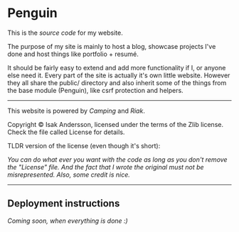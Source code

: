 Penguin
=======

This is the *source code* for my website.

The purpose of my site is mainly to host a blog, showcase projects I've done
and host things like portfolio + resumé.

It should be fairly easy to extend and add more functionality if I, or anyone
else need it. Every part of the site is actually it's own little website.
However they all share the public/ directory and also inherit some of the things
from the base module (Penguin), like csrf protection and helpers.

--------------------------------------------------------------------------------

This website is powered by *Camping* and *Riak*.

Copyright &copy; Isak Andersson, licensed under the terms of the Zlib license. 
Check the file called License for details.

TLDR version of the license (even though it's short):

*You can do what ever you want with the code as long as you don't remove the
"License" file. And the fact that I wrote the original must not be misrepresented.
Also, some credit is nice.*

-------------------------------------------------------------------------------

Deployment instructions
-----------------------

*Coming soon, when everything is done :)*
